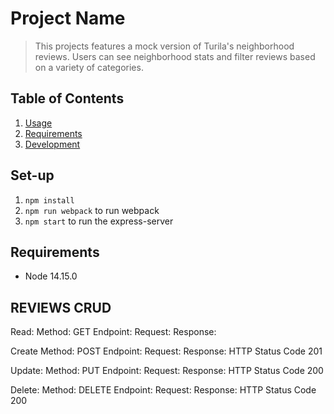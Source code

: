 # Project Name

> This projects features a mock version of Turila's neighborhood reviews. Users can see neighborhood stats and filter reviews based on a variety of categories.


## Table of Contents

1. [Usage](#Usage)
1. [Requirements](#requirements)
1. [Development](#development)

## Set-up

1. `npm install`
2. `npm run webpack` to run webpack
3. `npm start` to run the express-server

## Requirements

- Node 14.15.0


## REVIEWS CRUD

Read:
Method: GET
Endpoint:
Request:
Response:

Create
Method: POST
Endpoint:
Request:
Response: HTTP Status Code 201

Update:
Method: PUT
Endpoint:
Request:
Response: HTTP Status Code 200

Delete:
Method: DELETE
Endpoint:
Request:
Response: HTTP Status Code 200

